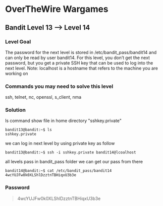 # OverTheWire Wargames

## Bandit Level 13 --> Level 14
### Level Goal

The password for the next level is stored in /etc/bandit_pass/bandit14 and can only be read by user bandit14. For this level, you don’t get the next password, but you get a private SSH key that can be used to log into the next level. Note: localhost is a hostname that refers to the machine you are working on

### Commands you may need to solve this level
ssh, telnet, nc, openssl, s_client, nma

### Solution
ls command show file in home directory "sshkey.private" 
```console
bandit13@bandit:~$ ls
sshkey.private
```

we can log in next level by using private key as follow
```console
bandit13@bandit:~$ ssh -i sshkey.private bandit14@lcoalhost
```
all levels pass in bandit_pass folder we can get our pass from there 
```console
bandit14@bandit:~$ cat /etc/bandit_pass/bandit14
4wcYUJFw0k0XLShlDzztnTBHiqxU3b3e
```

### Password
> 4wcYUJFw0k0XLShlDzztnTBHiqxU3b3e

  
